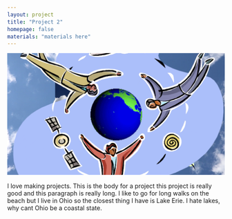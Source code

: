 ```yaml
---
layout: project
title: "Project 2"
homepage: false
materials: "materials here"
---
```


![Alt text for the image](/projects/images/CloudVideo1.png)
<!--more-->

I love making projects. This is the body for a project this project is really good and this paragraph is really long. I like to go for long walks on the beach but I live in Ohio so the closest thing I have is Lake Erie. I hate lakes, why cant Ohio be a coastal state.